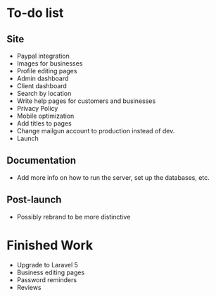 # To-do list

## Site


* Paypal integration
* Images for businesses
* Profile editing pages
* Admin dashboard
* Client dashboard
* Search by location
* Write help pages for customers and businesses
* Privacy Policy
* Mobile optimization
* Add titles to pages
* Change mailgun account to production instead of dev.
* Launch

## Documentation

* Add more info on how to run the server, set up the databases, etc.

## Post-launch

* Possibly rebrand to be more distinctive

# Finished Work

* Upgrade to Laravel 5
* Business editing pages
* Password reminders
* Reviews
